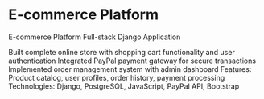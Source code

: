 # E-commerce Platform
E-commerce Platform
Full-stack Django Application

Built complete online store with shopping cart functionality and user authentication
Integrated PayPal payment gateway for secure transactions
Implemented order management system with admin dashboard
Features: Product catalog, user profiles, order history, payment processing
Technologies: Django, PostgreSQL, JavaScript, PayPal API, Bootstrap
